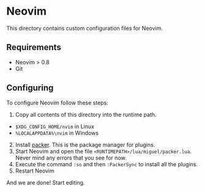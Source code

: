 # Neovim
This directory contains custom configuration files for Neovim.

## Requirements
- Neovim > 0.8
- Git

## Configuring
To configure Neovim follow these steps:

1. Copy all contents of this directory into the runtime path.
- `$XDG_CONFIG_HOME/nvim` in Linux
- `%LOCALAPPDATA%\nvim` in Windows

2. Install [packer](https://github.com/wbthomason/packer.nvim#requirements). This is the package manager for plugins.
3. Start Neovim and open the file `<RUNTIMEPATH>/lua/miguel/packer.lua`. Never mind any errors that you see for now.
4. Execute the command `:so` and then `:PackerSync` to install all the plugins.
5. Restart Neovim

And we are done! Start editing.
